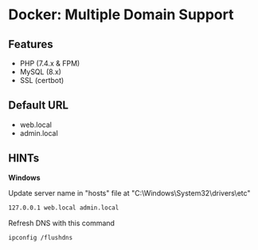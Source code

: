 # Docker: Multiple Domain Support
## Features
- PHP (7.4.x & FPM)
- MySQL (8.x)
- SSL (certbot)

## Default URL
- web.local
- admin.local

## HINTs
**Windows** 

Update server name in "hosts" file at "C:\Windows\System32\drivers\etc"
```sh
127.0.0.1 web.local admin.local
```
Refresh DNS with this command
```sh
ipconfig /flushdns
```